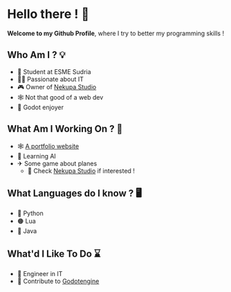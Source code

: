 # Hello there ! 👋

**Welcome to my Github Profile**, where I try to better my programming skills ! 

## Who Am I ? 💡

- 🏫 Student at ESME Sudria
- 👨‍💻 Passionate about IT
- 🎮 Owner of [Nekupa Studio](https://github.com/Nekupa-Studio)
- 🕸 Not that good of a web dev
- 🤖 Godot enjoyer

## What Am I Working On ? 🤔

- 🕸 [A portfolio website](https://voidscientist.github.io)
- 🧠 Learning AI
- ✈ Some game about planes
  - 🔗 Check [Nekupa Studio](https://github.com/Nekupa-Studio) if interested ! 

## What Languages do I know ? 🖥

- 🐍 Python
- 🟠 Lua
- 🍵 Java

## What'd I Like To Do ⌛

- 💾 Engineer in IT
- 📜 Contribute to [Godotengine](https://github.com/godotengine/godot)
